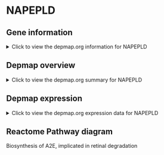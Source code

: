 <h1>NAPEPLD</h1>

<h2>Gene information</h2>
<details>
  <summary>Click to view the depmap.org information for NAPEPLD</summary>
  <iframe src="https://depmap.org/portal/gene/NAPEPLD?tab=about" style="border:none;width:100%;height:800px"></iframe>
</details>

<h2>Depmap overview</h2>
<details>
  <summary>Click to view the depmap.org summary for NAPEPLD</summary>
  <iframe src="https://depmap.org/portal/gene/NAPEPLD?tab=overview" style="border:none;width:100%;height:800px"></iframe>
</details>

<h2>Depmap expression</h2>
<details>
  <summary>Click to view the depmap.org expression data for NAPEPLD</summary>
  <iframe src="https://depmap.org/portal/gene/NAPEPLD?tab=characterization" style="border:none;width:100%;height:800px"></iframe>
</details>



<h2>Reactome Pathway diagram</h2>
Biosynthesis of A2E, implicated in retinal degradation
<div id="diagramHolder"></div>

<script>
    //Creating the Reactome Diagram widget
    //Take into account a proxy needs to be set up in your server side pointing to www.reactome.org
    function onReactomeDiagramReady(){  //This function is automatically called when the widget code is ready to be used
        var diagram = Reactome.Diagram.create({
            "placeHolder" : "diagramHolder",
            "width" : 900,
            "height" : 500
        });

        //Initialising it to the "Hemostasis" pathway
        diagram.loadDiagram("R-HSA-2466712");

        //Adding different listeners

        diagram.onDiagramLoaded(function (loaded) {
            console.info("Loaded ", loaded);
            diagram.flagItems("BAD");
	    diagram.flagItems("Q92934");
            if (loaded == "R-HSA-2466712") diagram.selectItem("R-HSA-2466712");
        });

     }
</script>



